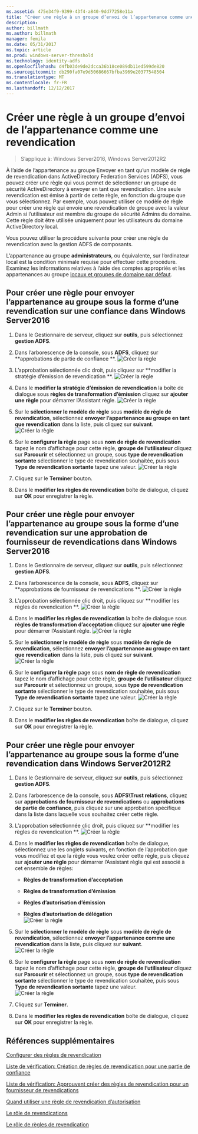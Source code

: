 ```yaml
---
ms.assetid: 475e34f9-9399-43f4-a840-9dd77258e11a
title: "Créer une règle à un groupe d’envoi de l’appartenance comme une revendication"
description: 
author: billmath
ms.author: billmath
manager: femila
ms.date: 05/31/2017
ms.topic: article
ms.prod: windows-server-threshold
ms.technology: identity-adfs
ms.openlocfilehash: d4fb03de9de2dcca36b18ce089db11ed599de820
ms.sourcegitcommit: db290fa07e9d50686667bfba3969e20377548504
ms.translationtype: MT
ms.contentlocale: fr-FR
ms.lasthandoff: 12/12/2017
---
```

# <a name="create-a-rule-to-send-group-membership-as-a-claim"></a>Créer une règle à un groupe d’envoi de l’appartenance comme une revendication

>S’applique à: Windows Server2016, Windows Server2012R2

À l’aide de l’appartenance au groupe Envoyer en tant qu’un modèle de règle de revendication dans ActiveDirectory Federation Services \(ADFS\), vous pouvez créer une règle qui vous permet de sélectionner un groupe de sécurité ActiveDirectory à envoyer en tant que revendication. Une seule revendication est émise à partir de cette règle, en fonction du groupe que vous sélectionnez. Par exemple, vous pouvez utiliser ce modèle de règle pour créer une règle qui envoie une revendication de groupe avec la valeur Admin si l’utilisateur est membre du groupe de sécurité Admins du domaine. Cette règle doit être utilisée uniquement pour les utilisateurs du domaine ActiveDirectory local.  
  
Vous pouvez utiliser la procédure suivante pour créer une règle de revendication avec la gestion ADFS de composants.  
  
L’appartenance au groupe **administrateurs**, ou équivalente, sur l’ordinateur local est la condition minimale requise pour effectuer cette procédure.  Examinez les informations relatives à l’aide des comptes appropriés et les appartenances au groupe [locaux et groupes de domaine par défaut](https://go.microsoft.com/fwlink/?LinkId=83477).   

## <a name="to-create-a-rule-to-send-group-membership-as-a-claim-on-a-relying-party-trust-in-windows-server-2016"></a>Pour créer une règle pour envoyer l’appartenance au groupe sous la forme d’une revendication sur une confiance dans Windows Server2016 

1.  Dans le Gestionnaire de serveur, cliquez sur **outils**, puis sélectionnez **gestion ADFS**.  
  
2.  Dans l’arborescence de la console, sous **ADFS**, cliquez sur **approbations de partie de confiance **. 
![Créer la règle](media/Create-a-Rule-to-Pass-Through-or-Filter-an-Incoming-Claim/claimrule9.PNG)  
  
3.  L’approbation sélectionnée clic droit, puis cliquez sur **modifier la stratégie d’émission de revendication **.
![Créer la règle](media/Create-a-Rule-to-Pass-Through-or-Filter-an-Incoming-Claim/claimrule10.PNG)   
  
4.  Dans le **modifier la stratégie d’émission de revendication** la boîte de dialogue sous **règles de transformation d’émission** cliquez sur **ajouter une règle** pour démarrer l’Assistant règle. 
![Créer la règle](media/Create-a-Rule-to-Pass-Through-or-Filter-an-Incoming-Claim/claimrule11.PNG)    

5.  Sur le **sélectionner le modèle de règle** sous **modèle de règle de revendication**, sélectionnez **envoyer l’appartenance au groupe en tant que revendication** dans la liste, puis cliquez sur **suivant**.  
![Créer la règle](media/Create-a-Rule-to-Send-Group-Membership-as-a-Claim/group3.PNG)      

6.   Sur le **configurer la règle** page sous **nom de règle de revendication** tapez le nom d’affichage pour cette règle, **groupe de l’utilisateur** cliquez sur **Parcourir** et sélectionnez un groupe, sous **type de revendication sortante** sélectionner le type de revendication souhaitée, puis sous **Type de revendication sortante** tapez une valeur.
![Créer la règle](media/Create-a-Rule-to-Send-Group-Membership-as-a-Claim/group4.PNG)   

7.  Cliquez sur le **Terminer** bouton.  
  
8.  Dans le **modifier les règles de revendication** boîte de dialogue, cliquez sur **OK** pour enregistrer la règle.
  
## <a name="to-create-a-rule-to-to-send-group-membership-as-a-claim-on-a-claims-provider-trust-in-windows-server-2016"></a>Pour créer une règle pour envoyer l’appartenance au groupe sous la forme d’une revendication sur une approbation de fournisseur de revendications dans Windows Server2016 
  
1.  Dans le Gestionnaire de serveur, cliquez sur **outils**, puis sélectionnez **gestion ADFS**.  
  
2.  Dans l’arborescence de la console, sous **ADFS**, cliquez sur **approbations de fournisseur de revendications **. 
![Créer la règle](media/Create-a-Rule-to-Pass-Through-or-Filter-an-Incoming-Claim/claimrule1.PNG)  
  
3.  L’approbation sélectionnée clic droit, puis cliquez sur **modifier les règles de revendication **.
![Créer la règle](media/Create-a-Rule-to-Pass-Through-or-Filter-an-Incoming-Claim/claimrule2.PNG)   
  
4.  Dans le **modifier les règles de revendication** la boîte de dialogue sous **règles de transformation d’acceptation** cliquez sur **ajouter une règle** pour démarrer l’Assistant règle.
![Créer la règle](media/Create-a-Rule-to-Pass-Through-or-Filter-an-Incoming-Claim/claimrule3.PNG)    

5.  Sur le **sélectionner le modèle de règle** sous **modèle de règle de revendication**, sélectionnez **envoyer l’appartenance au groupe en tant que revendication** dans la liste, puis cliquez sur **suivant**.  
![Créer la règle](media/Create-a-Rule-to-Send-Group-Membership-as-a-Claim/group3.PNG)     

6.   Sur le **configurer la règle** page sous **nom de règle de revendication** tapez le nom d’affichage pour cette règle, **groupe de l’utilisateur** cliquez sur **Parcourir** et sélectionnez un groupe, sous **type de revendication sortante** sélectionner le type de revendication souhaitée, puis sous **Type de revendication sortante** tapez une valeur. 
![Créer la règle](media/Create-a-Rule-to-Send-Group-Membership-as-a-Claim/group4.PNG)      

7.  Cliquez sur le **Terminer** bouton.  
  
8.  Dans le **modifier les règles de revendication** boîte de dialogue, cliquez sur **OK** pour enregistrer la règle.  




  
## <a name="to-create-a-rule-to-send-group-membership-as-a-claim-in-windows-server-2012-r2"></a>Pour créer une règle pour envoyer l’appartenance au groupe sous la forme d’une revendication dans Windows Server2012R2 
  
1.  Dans le Gestionnaire de serveur, cliquez sur **outils**, puis sélectionnez **gestion ADFS**.  
  
2.  Dans l’arborescence de la console, sous **ADFS\\Trust relations**, cliquez sur **approbations de fournisseur de revendications** ou **approbations de partie de confiance**, puis cliquez sur une approbation spécifique dans la liste dans laquelle vous souhaitez créer cette règle.  
  
3.  L’approbation sélectionnée clic droit, puis cliquez sur **modifier les règles de revendication **.
![Créer la règle](media/Create-a-Rule-to-Pass-Through-or-Filter-an-Incoming-Claim/claimrule6.PNG)  
  
4.  Dans le **modifier les règles de revendication** boîte de dialogue, sélectionnez une les onglets suivants, en fonction de l’approbation que vous modifiez et que la règle vous voulez créer cette règle, puis cliquez sur **ajouter une règle** pour démarrer l’Assistant règle qui est associé à cet ensemble de règles:  
  
    -   **Règles de transformation d’acceptation**  
  
    -   **Règles de transformation d’émission**  
  
    -   **Règles d’autorisation d’émission**  
  
    -   **Règles d’autorisation de délégation**  
![Créer la règle](media/Create-a-Rule-to-Permit-All-Users/permitall5.PNG)
    
5.  Sur le **sélectionner le modèle de règle** sous **modèle de règle de revendication**, sélectionnez **envoyer l’appartenance comme une revendication** dans la liste, puis cliquez sur **suivant**.  
![Créer la règle](media/Create-a-Rule-to-Send-Group-Membership-as-a-Claim/group1.PNG)

6.  Sur le **configurer la règle** page sous **nom de règle de revendication** tapez le nom d’affichage pour cette règle, **groupe de l’utilisateur** cliquez sur **Parcourir** et sélectionnez un groupe, sous **type de revendication sortante** sélectionner le type de revendication souhaitée, puis sous **Type de revendication sortante** tapez une valeur.  
![Créer la règle](media/Create-a-Rule-to-Send-Group-Membership-as-a-Claim/group2.PNG)  

7.  Cliquez sur **Terminer**.  
  
8.  Dans le **modifier les règles de revendication** boîte de dialogue, cliquez sur **OK** pour enregistrer la règle.  



## <a name="additional-references"></a>Références supplémentaires 
[Configurer des règles de revendication](Configure-Claim-Rules.md)  
 
[Liste de vérification: Création de règles de revendication pour une partie de confiance](https://technet.microsoft.com/library/ee913578.aspx)  

[Liste de vérification: Approuvent créer des règles de revendication pour un fournisseur de revendications](https://technet.microsoft.com/library/ee913564.aspx)  
  
[Quand utiliser une règle de revendication d’autorisation](../../ad-fs/technical-reference/When-to-Use-an-Authorization-Claim-Rule.md)  

[Le rôle de revendications](../../ad-fs/technical-reference/The-Role-of-Claims.md)  
  
[Le rôle de règles de revendication](../../ad-fs/technical-reference/The-Role-of-Claim-Rules.md) 
